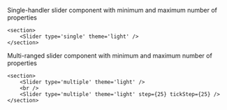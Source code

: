 Single-handler slider component with minimum and maximum number of properties

```
<section>
    <Slider type='single' theme='light' />
</section>
```

Multi-ranged slider component with minimum and maximum number of properties

```
<section>
    <Slider type='multiple' theme='light' />
    <br />
    <Slider type='multiple' theme='light' step={25} tickStep={25} />
</section>
```
